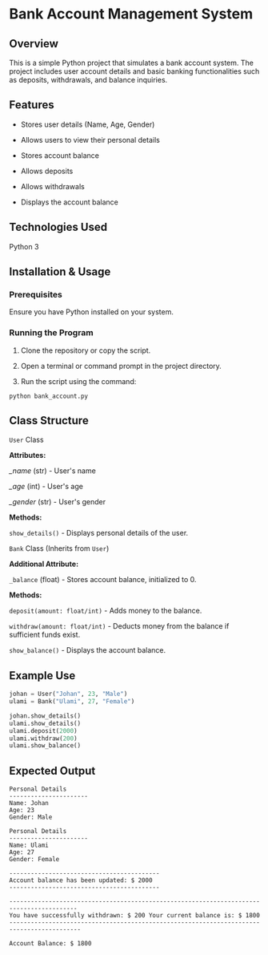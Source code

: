 # Bank Account Management System

## Overview

This is a simple Python project that simulates a bank account system. The project includes user account details and basic banking functionalities such as deposits, withdrawals, and balance inquiries.

## Features

* Stores user details (Name, Age, Gender)

* Allows users to view their personal details

* Stores account balance

* Allows deposits

* Allows withdrawals

* Displays the account balance

## Technologies Used

Python 3

## Installation & Usage

### Prerequisites

Ensure you have Python installed on your system.

### Running the Program

1. Clone the repository or copy the script.

2. Open a terminal or command prompt in the project directory.

3. Run the script using the command:

```
python bank_account.py
```

## Class Structure

`User` Class

**Attributes:**

*_name* (str) - User's name

*_age* (int) - User's age

*_gender* (str) - User's gender

**Methods:**

`show_details()` - Displays personal details of the user.

`Bank` Class (Inherits from `User`)

**Additional Attribute:**

`_balance` (float) - Stores account balance, initialized to 0.

**Methods:**

`deposit(amount: float/int)` - Adds money to the balance.

`withdraw(amount: float/int)` - Deducts money from the balance if sufficient funds exist.

`show_balance()` - Displays the account balance.

## Example Use
```python
johan = User("Johan", 23, "Male")
ulami = Bank("Ulami", 27, "Female")

johan.show_details()
ulami.show_details()
ulami.deposit(2000)
ulami.withdraw(200)
ulami.show_balance()
```

## Expected Output
```shell
Personal Details
----------------------
Name: Johan
Age: 23
Gender: Male

Personal Details
----------------------
Name: Ulami
Age: 27
Gender: Female

------------------------------------------
Account balance has been updated: $ 2000
------------------------------------------

-----------------------------------------------------------------------------------------
You have successfully withdrawn: $ 200 Your current balance is: $ 1800
------------------------------------------------------------------------------------------

Account Balance: $ 1800
```
